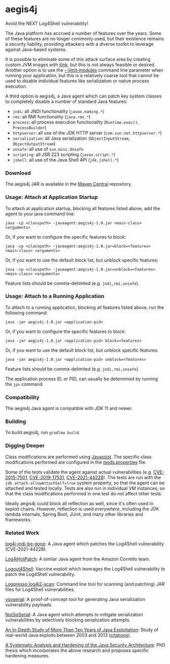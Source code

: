 # aegis4j

Avoid the NEXT Log4Shell vulnerability!

The Java platform has accrued a number of features over the years. Some of these features are no longer commonly used,
but their existence remains a security liability, providing attackers with a diverse toolkit to leverage against
Java-based systems.

It is possible to eliminate some of this attack surface area by creating custom JVM images with
[jlink](https://docs.oracle.com/en/java/javase/17/docs/specs/man/jlink.html), but this is not always feasible or desired.
Another option is to use the [--limit-modules](https://docs.oracle.com/en/java/javase/17/docs/specs/man/java.html) command
line parameter when running your application, but this is a relatively coarse tool that cannot be used to disable
individual features like serialization or native process execution.

A third option is aegis4j, a Java agent which can patch key system classes to completely disable a number of standard
Java features:

- `jndi`: all JNDI functionality (`javax.naming.*`)
- `rmi`: all RMI functionality (`java.rmi.*`)
- `process`: all process execution functionality (`Runtime.exec()`, `ProcessBuilder`)
- `httpserver`: all use of the JDK HTTP server (`com.sun.net.httpserver.*`)
- `serialization`: all Java serialization (`ObjectInputStream`, `ObjectOutputStream`)
- `unsafe`: all use of `sun.misc.Unsafe`
- `scripting`: all JSR 223 scripting (`javax.script.*`)
- `jshell`: all use of the Java Shell API (`jdk.jshell.*`)

### Download

The aegis4j JAR is available in the [Maven Central](https://repo1.maven.org/maven2/net/gredler/aegis4j/1.0/) repository.

### Usage: Attach at Application Startup

To attach at application startup, blocking all features listed above, add the agent to your java command line:

`java -cp <classpath> -javaagent:aegis4j-1.0.jar <main-class> <arguments>`

Or, if you want to configure the specific features to block:

`java -cp <classpath> -javaagent:aegis4j-1.0.jar=block=<features> <main-class> <arguments>`

Or, if you want to use the default block list, but unblock specific features:

`java -cp <classpath> -javaagent:aegis4j-1.0.jar=unblock=<features> <main-class> <arguments>`

Feature lists should be comma-delimited (e.g. `jndi,rmi,unsafe`).

### Usage: Attach to a Running Application

To attach to a running application, blocking all features listed above, run the following command:

`java -jar aegis4j-1.0.jar <application-pid>`

Or, if you want to configure the specific features to block:

`java -jar aegis4j-1.0.jar <application-pid> block=<features>`

Or, if you want to use the default block list, but unblock specific features:

`java -jar aegis4j-1.0.jar <application-pid> unblock=<features>`

Feature lists should be comma-delimited (e.g. `jndi,rmi,unsafe`).

The application process ID, or PID, can usually be determined by running the `jps` command.

### Compatibility

The aegis4j Java agent is compatible with JDK 11 and newer.

### Building

To build aegis4j, run `gradlew build`.

### Digging Deeper

Class modifications are performed using [Javassist](https://www.javassist.org/). The specific class modifications performed are
configured in the [mods.properties](src/main/resources/net/gredler/aegis4j/mods.properties) file.

Some of the tests validate the agent against actual vulnerabilities (e.g.
[CVE-2015-7501](src/test/java/net/gredler/aegis4j/CVE_2015_7501.java),
[CVE-2019-17531](src/test/java/net/gredler/aegis4j/CVE_2019_17531.java),
[CVE-2021-44228](src/test/java/net/gredler/aegis4j/CVE_2021_44228.java)).
The tests are run with the `jdk.attach.allowAttachSelf=true` system property, so that the agent can be attached and tested
locally. Tests are also run in individual VM instances, so that the class modifications performed in one test do not affect other
tests.

Ideally aegis4j could block all reflection as well, since it's often used in exploit chains. However, reflection is used *everywhere*,
including the JDK lambda internals, Spring Boot, JUnit, and many other libraries and frameworks.

### Related Work

[log4j-jndi-be-gone](https://github.com/nccgroup/log4j-jndi-be-gone):
A Java agent which patches the Log4Shell vulnerability (CVE-2021-44228).

[Log4jHotPatch](https://github.com/corretto/hotpatch-for-apache-log4j2/):
A similar Java agent from the Amazon Corretto team.

[Logout4Shell](https://github.com/Cybereason/Logout4Shell):
Vaccine exploit which leverages the Log4Shell vulnerability to patch the Log4Shell vulnerability.

[Logpresso log4j2-scan](https://github.com/logpresso/CVE-2021-44228-Scanner):
Command line tool for scanning (and patching) JAR files for Log4Shell vulnerabilities.

[ysoserial](https://github.com/frohoff/ysoserial):
A proof-of-concept tool for generating Java serialization vulnerability payloads.

[NotSoSerial](https://github.com/kantega/notsoserial):
A Java agent which attempts to mitigate serialization vulnerabilities by selectively blocking serialization attempts.

[An In-Depth Study of More Than Ten Years of Java Exploitation](https://www.abartel.net/static/p/ccs2016-10yearsJavaExploits.pdf):
Study of real-world Java exploits between 2003 and 2013 ([citations](https://scholar.google.com/scholar?cites=17190152291480177134)).

[A Systematic Analysis and Hardening of the Java Security Architecture](https://www.bodden.de/pubs/phdHolzinger.pdf):
PhD thesis which incorporates the above research and proposes specific hardening measures.
